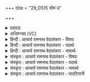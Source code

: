 +++
title = "29_0515 सोम उ"

+++
<details><summary>पदपाठः</summary>

सो꣡मः꣢꣯। उ꣣। स्वानः꣢। सो꣣तृ꣡भिः꣢। अ꣡धि꣢꣯। स्नु꣡भिः꣢꣯। अ꣡वी꣢꣯नाम्। अ꣡श्व꣢꣯या। इ꣣व꣢। हरि꣡ता꣢। या꣣ति। धा꣡र꣢꣯या। म꣣न्द्र꣡या꣢। या꣣ति। धा꣡र꣢꣯या। ५१५।
</details>

<details><summary>अधिमन्त्रम् (VC)</summary>

- पवमानः सोमः
- सप्तर्षयः
- बृहती
- मध्यमः
- पावमानं काण्डम्
</details>

<details><summary>हिन्दी : आचार्य रामनाथ वेदालंकार - विषयः</summary>

अगले मन्त्र में यह वर्णन है कि सोमरस अथवा आनन्दरस किस प्रकार प्रवाहित होता है।
</details>

<details><summary>हिन्दी : आचार्य रामनाथ वेदालंकार - पदार्थः</summary>

पदार्थान्वयभाषाः -  प्रथम—सोमरस के पक्ष में। (सोतृभिः) सोम-रस निचोड़नेवाले मनुष्यों से (अवीनां स्नुभिः) भेड़ों के बालों से निर्मित ऊँचे उठाये दशापवित्रों द्वारा (अधिष्वाणः) अभिषुत किया जाता हुआ (सोमः) सोम ओषधि का रस (अश्वया इव) घोड़ी के समान (हरिता) वेगवती (धारया) धारा के साथ (याति) द्रोणकलश में जाता है, (मन्द्रया) हर्षकारिणी (धारया) धारा के साथ (याति) द्रोणकलश में जाता है ॥ द्वितीय—अध्यात्मपक्ष में। (सोतृभिः) परमात्मा के पास से आनन्दरस को अभिषुत करनेवाले उपासकों से (अवीनां स्नुभिः) भेड़ों के बालों से निर्मित ऊपर उठाये दशापवित्रों के तुल्य मन की समुन्नत सात्त्विक वृत्तियों द्वारा (अधिष्वाणः) अभिषुत किया जाता हुआ (सोमः) आनन्दरस (अश्वया इव) घोड़ी के समान (हरिता) वेगवती (धारया) धारा के साथ (याति) आत्मा को प्राप्त होता है, (मन्द्रया) हर्षकारिणी (धारया) धारा के साथ (याति) आत्मा में पहुँचता है ॥५॥ इस मन्त्र में श्लेष और उपमालङ्कार है। ‘याति धारया’ की पुनरावृत्ति में लाटानुप्रास है ॥५॥
</details>

<details><summary>हिन्दी : आचार्य रामनाथ वेदालंकार - भावार्थः</summary>

भावार्थभाषाः -  उपासक लोग जब तल्लीन मन से परमात्मा का ध्यान करते हैं, तब अपने आत्मा के अन्दर दिव्य आनन्द के धाराप्रवाह का अनुभव करते हैं ॥५॥
</details>

<details><summary>संस्कृत : आचार्य रामनाथ वेदालंकार - विषयः</summary>

अथ सोमरस आनन्दरसो वा कथं प्रवहतीत्याह।
</details>

<details><summary>संस्कृत : आचार्य रामनाथ वेदालंकार - पदार्थः</summary>

पदार्थान्वयभाषाः -  प्रथमः—सोमरसपरः। (सोतृभिः) सवनकर्तुभिः जनैः (अवीनां स्नुभिः) अविबालनिर्मितैः सानुवत् समुच्छ्रितैः दशापवित्रैः (अधिष्वाणः) अधिषूयमाणः (सोमः) सोमौषधिरसः (अश्वया इव) वडवया इव (हरिता) वेगवत्या। हरिता हरितया ‘सुपां सुलुक्०’ इति पूर्वसवर्णदीर्घः। (धारया) प्रवाहसन्तत्या (याति) द्रोणकलशं प्राप्नोति, (मन्द्रया) मदकारिण्या (धारया) प्रवाहसन्तत्या (याति) द्रोणकलशं गच्छति ॥ अथ द्वितीयः—अध्यात्मपरः (सोतृभिः) परमात्मनः सकाशाद् आनन्दरसं सुन्वद्भिः उपासकैः (अवीनां स्नुभिः) अविबालनिर्मितैः समुच्छ्रितैः दशापवित्रैरिव समुच्छ्रिताभिः मनसां सात्त्विकवृत्तिभिः (अधिष्वाणः) अभिषूयमाणः (सोमः) आनन्दरसः (अश्वया इव) वडवया इव (हरिता) वेगवत्या (धारया) प्रवाहसन्तत्या (याति) आत्मानं प्राप्नोति, (मन्द्रया) हर्षकारिण्या (धारया) प्रवाहसन्तत्या (याति) आत्मानमुपगच्छति ॥५॥ अत्र श्लेष उपमा चालङ्कारः, ‘याति धारया’ इत्यस्य पुनरावृत्तौ च लाटानुप्रासः ॥५॥
</details>

<details><summary>संस्कृत : आचार्य रामनाथ वेदालंकार - भावार्थः</summary>

भावार्थभाषाः -  उपासका यदा तल्लीनेन मनसा परमात्मानं ध्यायन्ति तदा स्वात्मनि दिव्यानन्दधारासम्पातमनुभवन्ति ॥५॥
</details>

<details><summary>संस्कृत : आचार्य रामनाथ वेदालंकार - पादटिप्पनी</summary>

टिप्पणी:   १. ऋ० ९।१०७।८ ‘ष्वाणः’ इत्यत्र ‘षुवाणः’ इति पाठः। साम० ९९७।
</details>